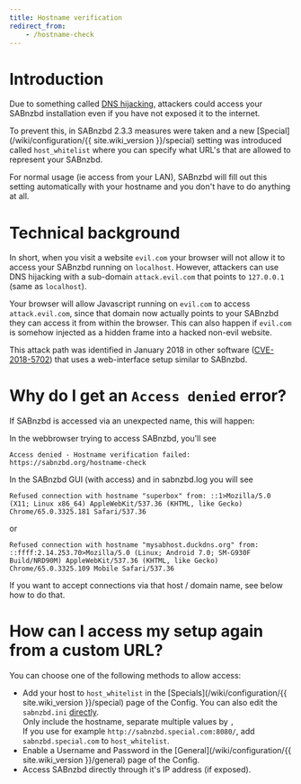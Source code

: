 ```yaml
---
title: Hostname verification
redirect_from:
    - /hostname-check
---
```


# Introduction

Due to something called [DNS hijacking](https://en.wikipedia.org/wiki/DNS_hijacking), attackers could access your SABnzbd installation even if you have not exposed it to the internet.

To prevent this, in SABnzbd 2.3.3 measures were taken and a new [Special](/wiki/configuration/{{ site.wiki_version }}/special) setting was introduced called `host_whitelist` where you can specify what URL's that are allowed to represent your SABnzbd.

For normal usage (ie access from your LAN), SABnzbd will fill out this setting automatically with your hostname and you don't have to do anything at all.

# Technical background

In short, when you visit a website `evil.com` your browser will not allow it to access your SABnzbd running on `localhost`. However, attackers can use DNS hijacking with a sub-domain `attack.evil.com` that points to `127.0.0.1` (same as `localhost`).

Your browser will allow Javascript running on `evil.com` to access `attack.evil.com`, since that domain now actually points to your SABnzbd they can access it from within the browser. This can also happen if `evil.com` is somehow injected as a hidden frame into a hacked non-evil website.

This attack path was identified in January 2018 in other software ([CVE-2018-5702](http://www.cvedetails.com/cve/CVE-2018-5702/)) that uses a web-interface setup similar to SABnzbd.

# Why do I get an `Access denied` error?

If SABnzbd is accessed via an unexpected name, this will happen:

In the webbrowser trying to access SABnzbd, you'll see
```
Access denied - Hostname verification failed: https://sabnzbd.org/hostname-check
```

In the SABnzbd GUI (with access) and in sabnzbd.log you will see
```
Refused connection with hostname "superbox" from: ::1>Mozilla/5.0 (X11; Linux x86_64) AppleWebKit/537.36 (KHTML, like Gecko) Chrome/65.0.3325.181 Safari/537.36
```
or
```
Refused connection with hostname "mysabhost.duckdns.org" from: ::ffff:2.14.253.70>Mozilla/5.0 (Linux; Android 7.0; SM-G930F Build/NRD90M) AppleWebKit/537.36 (KHTML, like Gecko) Chrome/65.0.3325.109 Mobile Safari/537.36
```
If you want to accept connections via that host / domain name, see below how to do that.


# How can I access my setup again from a custom URL?

You can choose one of the following methods to allow access:

- Add your host to `host_whitelist` in the [Specials](/wiki/configuration/{{ site.wiki_version }}/special) page of the Config. You can also edit the `sabnzbd.ini` [directly](/wiki/advanced/directory-setup).<br>Only include the hostname, separate multiple values by `,` <br>If you use for example `http://sabnzbd.special.com:8080/`, add `sabnzbd.special.com` to `host_whitelist`.
- Enable a Username and Password in the [General](/wiki/configuration/{{ site.wiki_version }}/general) page of the Config.
- Access SABnzbd directly through it's IP address (if exposed).
